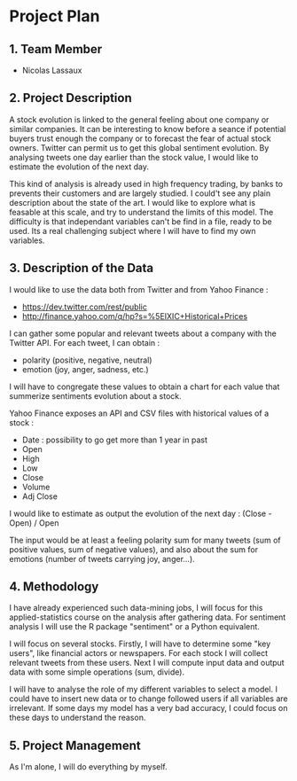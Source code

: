 # Project Plan

## 1. Team Member

- Nicolas Lassaux

## 2. Project Description

A stock evolution is linked to the general feeling about one company or similar companies. It can be interesting to know before a seance if potential buyers trust enough the company or to forecast the fear of actual stock owners. Twitter can permit us to get this global sentiment evolution. By analysing tweets one day earlier than the stock value, I would like to estimate the evolution of the next day.

This kind of analysis is already used in high frequency trading, by banks to prevents their customers and are largely studied. I could't see any plain description about the state of the art. I would like to explore what is feasable at this scale, and try to understand the limits of this model. The difficulty is that independant variables can't be find in a file, ready to be used. Its a real challenging subject where I will have to find my own variables.

## 3. Description of the Data

I would like to use the data both from Twitter and from Yahoo Finance :

- https://dev.twitter.com/rest/public
- http://finance.yahoo.com/q/hp?s=%5EIXIC+Historical+Prices

I can gather some popular and relevant tweets about a company with the Twitter API. For each tweet, I can obtain :
- polarity (positive, negative, neutral)
- emotion (joy, anger, sadness, etc.)

I will have to congregate these values to obtain a chart for each value that summerize sentiments evolution about a stock.

Yahoo Finance exposes an API and CSV files with historical values of a stock :

- Date : possibility to go get more than 1 year in past
- Open
- High
- Low
- Close
- Volume
- Adj Close

I would like to estimate as output the evolution of the next day : (Close - Open) / Open

The input would be at least a feeling polarity sum for many tweets (sum of positive values, sum of negative values), and also about the sum for emotions (number of tweets carrying joy, anger...).


## 4. Methodology

I have already experienced such data-mining jobs, I will focus for this applied-statistics course on the analysis after gathering data. For sentiment analysis I will use the R package "sentiment" or a Python equivalent.

I will focus on several stocks. Firstly, I will have to determine some "key users", like financial actors or newspapers. For each stock I will collect relevant tweets from these users. Next I will compute input data and output data with some simple operations (sum, divide).

I will have to analyse the role of my different variables to select a model. I could have to insert new data or to change followed users if all variables are irrelevant. If some days my model has a very bad accuracy, I could focus on these days to understand the reason.


## 5. Project Management
As I'm alone, I will do everything by myself.
